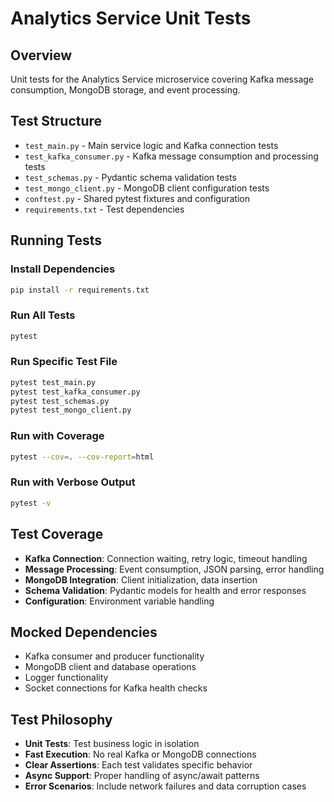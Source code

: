 # Analytics Service Unit Tests

## Overview
Unit tests for the Analytics Service microservice covering Kafka message consumption, MongoDB storage, and event processing.

## Test Structure
- `test_main.py` - Main service logic and Kafka connection tests
- `test_kafka_consumer.py` - Kafka message consumption and processing tests
- `test_schemas.py` - Pydantic schema validation tests
- `test_mongo_client.py` - MongoDB client configuration tests
- `conftest.py` - Shared pytest fixtures and configuration
- `requirements.txt` - Test dependencies

## Running Tests

### Install Dependencies
```bash
pip install -r requirements.txt
```

### Run All Tests
```bash
pytest
```

### Run Specific Test File
```bash
pytest test_main.py
pytest test_kafka_consumer.py
pytest test_schemas.py
pytest test_mongo_client.py
```

### Run with Coverage
```bash
pytest --cov=. --cov-report=html
```

### Run with Verbose Output
```bash
pytest -v
```

## Test Coverage
- **Kafka Connection**: Connection waiting, retry logic, timeout handling
- **Message Processing**: Event consumption, JSON parsing, error handling
- **MongoDB Integration**: Client initialization, data insertion
- **Schema Validation**: Pydantic models for health and error responses
- **Configuration**: Environment variable handling

## Mocked Dependencies
- Kafka consumer and producer functionality
- MongoDB client and database operations
- Logger functionality
- Socket connections for Kafka health checks

## Test Philosophy
- **Unit Tests**: Test business logic in isolation
- **Fast Execution**: No real Kafka or MongoDB connections
- **Clear Assertions**: Each test validates specific behavior
- **Async Support**: Proper handling of async/await patterns
- **Error Scenarios**: Include network failures and data corruption cases